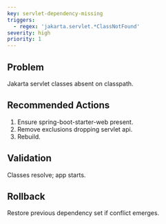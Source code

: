 ```yaml
---
key: servlet-dependency-missing
triggers:
  - regex: 'jakarta.servlet.*ClassNotFound'
severity: high
priority: 1
---
```

## Problem
Jakarta servlet classes absent on classpath.
## Recommended Actions
1. Ensure spring-boot-starter-web present.
2. Remove exclusions dropping servlet api.
3. Rebuild.
## Validation
Classes resolve; app starts.
## Rollback
Restore previous dependency set if conflict emerges.
